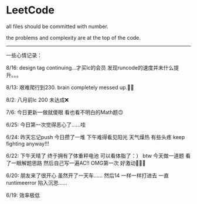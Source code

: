 # LeetCode

all files should be committed with number.

the problems and complexity are at the top of the code.

--------------------------------------------------------
一些心情记录：

8/16: design tag continuing...才买lc的会员 发现runcode的速度并未什么提升。。。

8/13: 艰难爬行到230. brain completely messed up.🥶🥶

8/2: 八月前lc 200 未达成❌

7/6: 今日更新一做就傻眼 看也看不明白的Math题🙃

6/25: 今日第一次觉得恶心了……哇 

6/24: 昨天忘记push 今日攒了一堆 下午难得看见阳光 天气燥热 有些头疼 keep fighting anyway!!!

6/22: 下午天晴了 终于拥有了体重秤电池 可以看体脂了：） btw 今天做一道题 看了一眼解题思路 然后自己写一遍AC!! OMG第一次 好激动🤣🤣🤣

6/20: 朋友来了很开心 虽然开了一天车…… 然后14 一样一样打进去 一直runtimeerror 陷入沉思……

6/19: 效率极低
